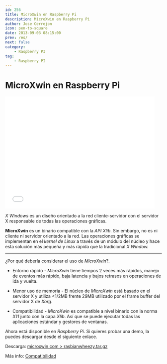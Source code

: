 ```yaml
---
id: 256
title: MicroXwin en Raspberry Pi
description: MicroXwin en Raspberry Pi
author: Jose Cerrejon
icon: pen-to-square
date: 2013-09-03 08:15:00
prev: /es/
next: false
category:
    - Raspberry PI
tag:
    - Raspberry PI
---
```


# MicroXwin en Raspberry Pi

<iframe width="480" height="360" src="//www.youtube.com/embed/zttcdPtJN8A" frameborder="0" allowfullscreen></iframe>

_X Windows_ es un diseño orientado a la red cliente-servidor con el servidor X responsable de todas las operaciones gráficas.

**MicroXwin** es un binario compatible con la _API Xlib_. Sin embargo, no es ni cliente ni servidor orientado a la red. Las operaciones gráficas se implementan en el _kernel de Linux_ a través de un módulo del núcleo y hace esta solución más pequeña y más rápida que la tradicional _X Window._

---

¿Por qué debería considerar el uso de _MicroXwin_?.

-   Entorno rápido - _MicroXwin_ tiene tiempos 2 veces más rápidos, manejo de eventos más rápido, baja latencia y bajos retrasos en operaciones de ida y vuelta.

-   Menor uso de memoria - El núcleo de _MicroXwin_ está basado en el servidor X y utiliza <1/2MB frente 29MB utilizado por el frame buffer del servidor X de _Xorg_.

-   Compatibilidad - _MicroXwin_ es compatible a nivel binario con la norma _X11_ junto con la capa _Xlib_. Así que se puede ejecutar todas las aplicaciones estándar y gestores de ventanas.

Ahora está disponible en _Raspberry Pi_. Si quieres probar una demo, la puedes descargar desde el siguiente enlace.

Descarga: [microxwin.com > rasbianwheezy.tar.gz](https://www.microxwin.com/rasbianwheezy.tar.gz)

Más info: [Compatibilidad](https://www.microxwin.com/compatability.html)
